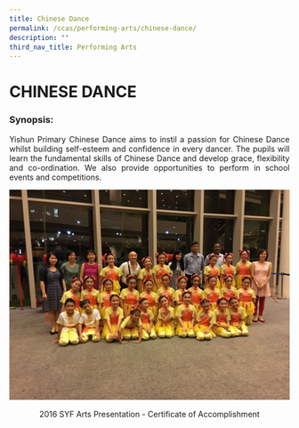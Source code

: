 ```yaml
---
title: Chinese Dance
permalink: /ccas/performing-arts/chinese-dance/
description: ""
third_nav_title: Performing Arts
---
```

# CHINESE DANCE

### Synopsis:

<p style="text-align: justify;">Yishun Primary Chinese Dance aims to instil a passion for Chinese Dance whilst building self-esteem and confidence in every dancer. The pupils will learn the fundamental skills of Chinese Dance and develop grace, flexibility and co-ordination. We also provide opportunities to perform in school events and competitions.</p>

![](/images/CCAs/Chinese%20Dance/2017ChineseDance_1.jpg)

<center>2016 SYF Arts Presentation - Certificate of Accomplishment</center>


<center></center>


<center></center>



<center></center>


<center></center>


<center></center>

<center></center>